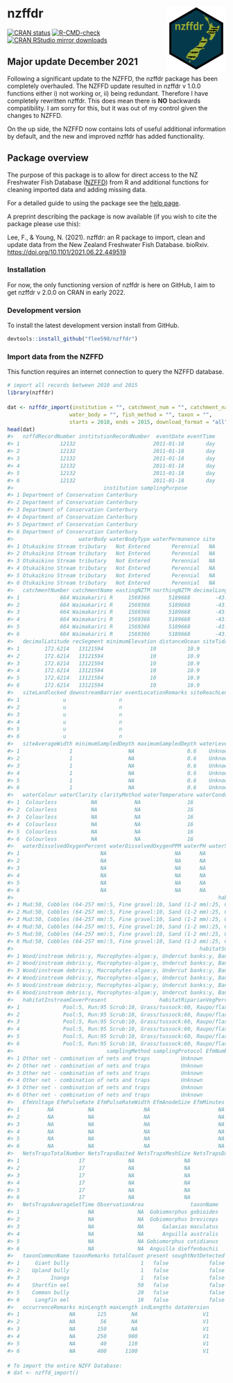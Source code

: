 
# nzffdr <img src='man/figures/nzffdr_hex.svg' align="right" height="150" /></a>

<!-- badges: start -->

[![CRAN
status](https://www.r-pkg.org/badges/version/nzffdr)](https://CRAN.R-project.org/package=nzffdr)
[![R-CMD-check](https://github.com/flee598/nzffdr/workflows/R-CMD-check/badge.svg)](https://github.com/flee598/nzffdr/actions)
[![CRAN RStudio mirror
downloads](https://cranlogs.r-pkg.org/badges/grand-total/nzffdr)](https://r-pkg.org/pkg/nzffdr)
<!-- badges: end -->

## Major update December 2021

Following a significant update to the NZFFD, the nzffdr package has been
completely overhauled. The NZFFD update resulted in nzffdr v 1.0.0
functions either i) not working or, ii) being redundant. Therefore I
have completely rewritten nzffdr. This does mean there is **NO**
backwards compatibility. I am sorry for this, but it was out of my
control given the changes to NZFFD.

On the up side, the NZFFD now contains lots of useful additional
information by default, and the new and improved nzffdr has added
functionality.

## Package overview

The purpose of this package is to allow for direct access to the NZ
Freshwater Fish Database ([NZFFD](https://nzffdms.niwa.co.nz/search))
from R and additional functions for cleaning imported data and adding
missing data.

For a detailed guide to using the package see the [help
page](https://flee598.github.io/nzffdr/).

A preprint describing the package is now available (if you wish to cite
the package please use this):

Lee, F., & Young, N. (2021). nzffdr: an R package to import, clean and
update data from the New Zealand Freshwater Fish Database. bioRxiv.
<https://doi.org/10.1101/2021.06.22.449519>

### Installation

For now, the only functioning version of nzffdr is here on GitHub, I aim
to get nzffdr v 2.0.0 on CRAN in early 2022.

### Development version

To install the latest development version install from GitHub.

``` r
devtools::install_github("flee598/nzffdr")
```

### Import data from the NZFFD

This function requires an internet connection to query the NZFFD
database.

``` r
# import all records between 2010 and 2015
library(nzffdr)

dat <- nzffdr_import(institution = "", catchment_num = "", catchment_name = "",
                    water_body = "", fish_method = "", taxon = "", 
                    starts = 2010, ends = 2015, download_format = "all")
head(dat)
#>   nzffdRecordNumber institutionRecordNumber  eventDate eventTime
#> 1             12132                         2011-01-18       day
#> 2             12132                         2011-01-18       day
#> 3             12132                         2011-01-18       day
#> 4             12132                         2011-01-18       day
#> 5             12132                         2011-01-18       day
#> 6             12132                         2011-01-18       day
#>                             institution samplingPurpose
#> 1 Department of Conservation Canterbury                
#> 2 Department of Conservation Canterbury                
#> 3 Department of Conservation Canterbury                
#> 4 Department of Conservation Canterbury                
#> 5 Department of Conservation Canterbury                
#> 6 Department of Conservation Canterbury                
#>                     waterBody waterBodyType waterPermanence site
#> 1 Otukaikino Stream tributary   Not Entered       Perennial   NA
#> 2 Otukaikino Stream tributary   Not Entered       Perennial   NA
#> 3 Otukaikino Stream tributary   Not Entered       Perennial   NA
#> 4 Otukaikino Stream tributary   Not Entered       Perennial   NA
#> 5 Otukaikino Stream tributary   Not Entered       Perennial   NA
#> 6 Otukaikino Stream tributary   Not Entered       Perennial   NA
#>   catchmentNumber catchmentName eastingNZTM northingNZTM decimalLongitude
#> 1             664 Waimakariri R     1569366      5189668        -43.44526
#> 2             664 Waimakariri R     1569366      5189668        -43.44526
#> 3             664 Waimakariri R     1569366      5189668        -43.44526
#> 4             664 Waimakariri R     1569366      5189668        -43.44526
#> 5             664 Waimakariri R     1569366      5189668        -43.44526
#> 6             664 Waimakariri R     1569366      5189668        -43.44526
#>   decimalLatitude recSegment minimumElevation distanceOcean siteTidal
#> 1        172.6214   13121594               10          10.9         n
#> 2        172.6214   13121594               10          10.9         n
#> 3        172.6214   13121594               10          10.9         n
#> 4        172.6214   13121594               10          10.9         n
#> 5        172.6214   13121594               10          10.9         n
#> 6        172.6214   13121594               10          10.9         n
#>   siteLandlocked downstreamBarrier eventLocationRemarks siteReachLength
#> 1              u                 n                                   NA
#> 2              u                 n                                   NA
#> 3              u                 n                                   NA
#> 4              u                 n                                   NA
#> 5              u                 n                                   NA
#> 6              u                 n                                   NA
#>   siteAverageWidth minimumSampledDepth maximumSampledDepth waterLevel
#> 1                1                  NA                 0.6    Unknown
#> 2                1                  NA                 0.6    Unknown
#> 3                1                  NA                 0.6    Unknown
#> 4                1                  NA                 0.6    Unknown
#> 5                1                  NA                 0.6    Unknown
#> 6                1                  NA                 0.6    Unknown
#>   waterColour waterClarity clarityMethod waterTemperature waterConductivity
#> 1  Colourless           NA            NA               16                NA
#> 2  Colourless           NA            NA               16                NA
#> 3  Colourless           NA            NA               16                NA
#> 4  Colourless           NA            NA               16                NA
#> 5  Colourless           NA            NA               16                NA
#> 6  Colourless           NA            NA               16                NA
#>   waterDissolvedOxygenPercent waterDissolvedOxygenPPM waterPH waterSalinity
#> 1                          NA                      NA      NA            NA
#> 2                          NA                      NA      NA            NA
#> 3                          NA                      NA      NA            NA
#> 4                          NA                      NA      NA            NA
#> 5                          NA                      NA      NA            NA
#> 6                          NA                      NA      NA            NA
#>                                                                  habitatFlowPercent
#> 1 Mud:50, Cobbles (64-257 mm):5, Fine gravel:10, Sand (1-2 mm):25, Coarse gravel:10
#> 2 Mud:50, Cobbles (64-257 mm):5, Fine gravel:10, Sand (1-2 mm):25, Coarse gravel:10
#> 3 Mud:50, Cobbles (64-257 mm):5, Fine gravel:10, Sand (1-2 mm):25, Coarse gravel:10
#> 4 Mud:50, Cobbles (64-257 mm):5, Fine gravel:10, Sand (1-2 mm):25, Coarse gravel:10
#> 5 Mud:50, Cobbles (64-257 mm):5, Fine gravel:10, Sand (1-2 mm):25, Coarse gravel:10
#> 6 Mud:50, Cobbles (64-257 mm):5, Fine gravel:10, Sand (1-2 mm):25, Coarse gravel:10
#>                                                            habitatSubstratePercent
#> 1 Wood/instream debris:y, Macrophytes-algae:y, Undercut banks:y, Bank vegetation:y
#> 2 Wood/instream debris:y, Macrophytes-algae:y, Undercut banks:y, Bank vegetation:y
#> 3 Wood/instream debris:y, Macrophytes-algae:y, Undercut banks:y, Bank vegetation:y
#> 4 Wood/instream debris:y, Macrophytes-algae:y, Undercut banks:y, Bank vegetation:y
#> 5 Wood/instream debris:y, Macrophytes-algae:y, Undercut banks:y, Bank vegetation:y
#> 6 Wood/instream debris:y, Macrophytes-algae:y, Undercut banks:y, Bank vegetation:y
#>   habitatInstreamCoverPresent                 habitatRiparianVegPercent
#> 1              Pool:5, Run:95 Scrub:10, Grass/tussock:60, Raupo/flax:30
#> 2              Pool:5, Run:95 Scrub:10, Grass/tussock:60, Raupo/flax:30
#> 3              Pool:5, Run:95 Scrub:10, Grass/tussock:60, Raupo/flax:30
#> 4              Pool:5, Run:95 Scrub:10, Grass/tussock:60, Raupo/flax:30
#> 5              Pool:5, Run:95 Scrub:10, Grass/tussock:60, Raupo/flax:30
#> 6              Pool:5, Run:95 Scrub:10, Grass/tussock:60, Raupo/flax:30
#>                              samplingMethod samplingProtocol EfmNumberOfPasses
#> 1 Other net - combination of nets and traps          Unknown                NA
#> 2 Other net - combination of nets and traps          Unknown                NA
#> 3 Other net - combination of nets and traps          Unknown                NA
#> 4 Other net - combination of nets and traps          Unknown                NA
#> 5 Other net - combination of nets and traps          Unknown                NA
#> 6 Other net - combination of nets and traps          Unknown                NA
#>   EfmVoltage EfmPulseRate EfmPulseRateWidth EfmAnodeSize EfmMinutes EfmArea
#> 1         NA           NA                NA                      NA      NA
#> 2         NA           NA                NA                      NA      NA
#> 3         NA           NA                NA                      NA      NA
#> 4         NA           NA                NA                      NA      NA
#> 5         NA           NA                NA                      NA      NA
#> 6         NA           NA                NA                      NA      NA
#>   NetsTrapsTotalNumber NetsTrapsBaited NetsTrapsMeshSize NetsTrapsDayNight
#> 1                   17              NA                NA                NA
#> 2                   17              NA                NA                NA
#> 3                   17              NA                NA                NA
#> 4                   17              NA                NA                NA
#> 5                   17              NA                NA                NA
#> 6                   17              NA                NA                NA
#>   NetsTrapsAverageSetTime ObservationArea               taxonName
#> 1                      NA              NA  Gobiomorphus gobioides
#> 2                      NA              NA  Gobiomorphus breviceps
#> 3                      NA              NA      Galaxias maculatus
#> 4                      NA              NA      Anguilla australis
#> 5                      NA              NA Gobiomorphus cotidianus
#> 6                      NA              NA  Anguilla dieffenbachii
#>   taxonCommonName taxonRemarks totalCount present soughtNotDetected
#> 1     Giant bully                       1   false             false
#> 2    Upland bully                       1   false             false
#> 3          Inanga                       1   false             false
#> 4    Shortfin eel                      50   false             false
#> 5    Common bully                      20   false             false
#> 6     Longfin eel                      18   false             false
#>   occurrenceRemarks minLength maxLength indLengths dataVersion
#> 1                NA       125        NA                     V1
#> 2                NA        56        NA                     V1
#> 3                NA       150        NA                     V1
#> 4                NA       250       900                     V1
#> 5                NA        40       110                     V1
#> 6                NA       400      1100                     V1

# To import the entire NZFF Database:
# dat <- nzffd_import()
```

